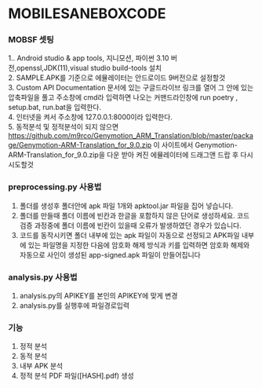 # MOBILESANEBOXCODE  

### MOBSF 셋팅
1.. Android studio & app tools, 지니모션, 파이썬 3.10 버전,openssl,JDK(11),visual studio build-tools 설치  
2. SAMPLE.APK를 기준으로 에뮬레이터는 안드로이드 9버전으로 설정할것  
3. Custom API Documentation 문서에 있는 구글드라이브 링크를 열어 그 안에 있는 압축파일을 풀고 주소창에 cmd라 입력하면 나오는 커맨드라인창에  run poetry , setup.bat, run.bat을 입력한다.   
4. 인터넷을 켜서 주소창에 127.0.0.1:8000이라 입력한다.  
5. 동적분석 및 정적분석이 되지 않으면 https://github.com/m9rco/Genymotion_ARM_Translation/blob/master/package/Genymotion-ARM-Translation_for_9.0.zip 이 사이트에서 Genymotion-ARM-Translation_for_9.0.zip을 다운 받아 켜진 에뮬레이터에 드래그앤 드랍 후 다시 시도할것  


### preprocessing.py 사용법  
1. 폴더를 생성후 폴더안에 apk 파일 1개와 apktool.jar 파일을 집어 넣습니다.  
2. 폴더를 만들때 폴더 이름에 빈칸과 한글을 포함하지 않은 단어로 생성하세요. 코드 검증 과정중에 폴더 이름에 빈칸이 있을때 오류가 발생하였던 경우가 있습니다.
3. 코드를 동작시키면 폴더 내부에 있는 apk 파일이 자동으로 선정되고 APK파일 내부에 있는 파일명을 지정한 다음에 암호화 해제 방식과 키를 입력하면 암호화 해제와 자동으로 사인이 생성된 app-signed.apk 파일이 만들어집니다  

### analysis.py 사용법  
1. analysis.py의 APIKEY를 본인의 APIKEY에 맞게 변경     
2. analysis.py를 실행후에 파일경로입력  

### 기능  
1. 정적 분석  
2. 동적 분석  
3. 내부 APK 분석  
4. 정적 분석 PDF 파일([HASH].pdf) 생성  

